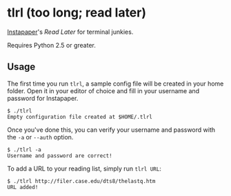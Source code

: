 tlrl (too long; read later)
====

[Instapaper](http://www.instapaper.com/)'s _Read Later_ for terminal junkies.

Requires Python 2.5 or greater.

Usage
-----

The first time you run `tlrl`, a sample config file will be created in
your home folder. Open it in your editor of choice and fill in your
username and password for Instapaper.

    $ ./tlrl
    Empty configuration file created at $HOME/.tlrl

Once you've done this, you can verify your username and password with
the `-a` or `--auth` option.

    $ ./tlrl -a
    Username and password are correct!

To add a URL to your reading list, simply run `tlrl URL`:

    $ ./tlrl http://filer.case.edu/dts8/thelastq.htm
    URL added!
